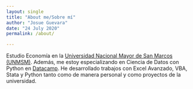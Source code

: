 ```yaml
---
layout: single
title: "About me/Sobre mí"
author: "Josue Guevara"
date: "24 July 2020"
permalink: /about/

---
```


Estudio Economía en la [Universidad Nacional Mayor de San Marcos (UNMSM)](https://es.wikipedia.org/wiki/Universidad_Nacional_Mayor_de_San_Marcos). Además, me estoy especializando en Ciencia de Datos con Python en [Datacamp](https://www.datacamp.com/). He desarrollado trabajos con Excel Avanzado, VBA, Stata y Python tanto como de manera personal y como proyectos de la universidad.
